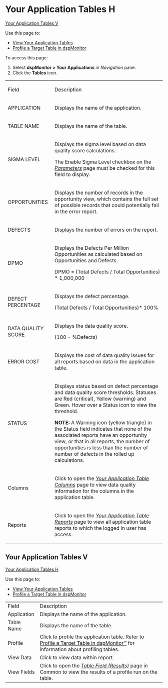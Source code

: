 # <span id="YourAppTbl_H"></span>Your Application Tables H

[Your Application Tables V](#YourAppTbl_V)

<div class="use">

Use this page to:

  - [View Your Application
    Tables](../Use_Cases/View_Your_Application_Tables.htm)
  - [Profile a Target Table in
    dspMonitor](../Use_Cases/Profile_a_Target_Table_in_dspMonitor.htm)

</div>

To access this page:

1.  Select **dspMonitor \> Your Applications** in *Navigation* pane.
2.  Click the **Tables** icon.

<table>
<tbody>
<tr class="odd">
<td><p>Field</p></td>
<td><p>Description</p></td>
</tr>
<tr class="even">
<td><p>APPLICATION</p></td>
<td><p>Displays the name of the application.</p></td>
</tr>
<tr class="odd">
<td><p>TABLE NAME</p></td>
<td><p>Displays the name of the table.</p></td>
</tr>
<tr class="even">
<td><p>SIGMA LEVEL</p></td>
<td><p>Displays the sigma level based on data quality score calculations.</p>
<p>The Enable Sigma Level checkbox on the <em><a href="Parameters.htm">Parameters</a></em> page must be checked for this field to display.</p></td>
</tr>
<tr class="odd">
<td><p>OPPORTUNITIES</p></td>
<td><p>Displays the number of records in the opportunity view, which contains the full set of possible records that could potentially fail in the error report.</p></td>
</tr>
<tr class="even">
<td><p>DEFECTS</p></td>
<td><p>Displays the number of errors on the report.</p></td>
</tr>
<tr class="odd">
<td><p>DPMO</p></td>
<td><p>Displays the Defects Per Million Opportunities as calculated based on Opportunities and Defects.</p>
<p>DPMO = (Total Defects / Total Opportunities) * 1,000,000</p></td>
</tr>
<tr class="even">
<td><p>DEFECT PERCENTAGE</p></td>
<td><p>Displays the defect percentage.</p>
<p>(Total Defects / Total Opportunities)* 100%</p></td>
</tr>
<tr class="odd">
<td><p>DATA QUALITY SCORE</p></td>
<td><p>Displays the data quality score.</p>
<p>(100 - %Defects)</p></td>
</tr>
<tr class="even">
<td><p>ERROR COST</p></td>
<td><p>Displays the cost of data quality issues for all reports based on data in the application table.</p></td>
</tr>
<tr class="odd">
<td><p>STATUS</p></td>
<td><p>Displays status based on defect percentage and data quality score thresholds. Statuses are Red (critical), Yellow (warning) and Green. Hover over a Status icon to view the threshold.</p>
<p><strong>NOTE:</strong> A Warning icon (yellow triangle) in the Status field indicates that none of the associated reports have an opportunity view, or that in all reports, the number of opportunities is less than the number of number of defects in the rolled up calculations.</p></td>
</tr>
<tr class="even">
<td><p>Columns</p></td>
<td><p>Click to open the <em><a href="Your_Application_Table_Columns.htm">Your Application Table Columns</a></em> page to view data quality information for the columns in the application table.</p></td>
</tr>
<tr class="odd">
<td><p>Reports</p></td>
<td><p>Click to open the <em><a href="Your_Application_Table_Reports_H.htm">Your Application Table Reports</a></em> page to view all application table reports to which the logged in user has access.</p></td>
</tr>
</tbody>
</table>

## <span id="YourAppTbl_V"></span>Your Application Tables V

[Your Application Tables H](#YourAppTbl_H)

<div class="use">

Use this page to:

  - [View Your Application
    Tables](../Use_Cases/View_Your_Application_Tables.htm)
  - [Profile a Target Table in
    dspMonitor](../Use_Cases/Profile_a_Target_Table_in_dspMonitor.htm)

</div>

|             |                                                                                                                                                                                         |
| ----------- | --------------------------------------------------------------------------------------------------------------------------------------------------------------------------------------- |
| Field       | Description                                                                                                                                                                             |
| Application | Displays the name of the application.                                                                                                                                                   |
| Table Name  | Displays the name of the table.                                                                                                                                                         |
| Profile     | Click to profile the application table. Refer to [Profile a Target Table in dspMonitor™](../Use_Cases/Profile_a_Target_Table_in_dspMonitor.htm) for information about profiling tables. |
| View Data   | Click to view data within report.                                                                                                                                                       |
| View Fields | Click to open the *[Table Field (Results)](../../../Platform/Common/Page_Desc/Table_Field_Results_H.htm)* page in Common to view the results of a profile run on the table.             |
